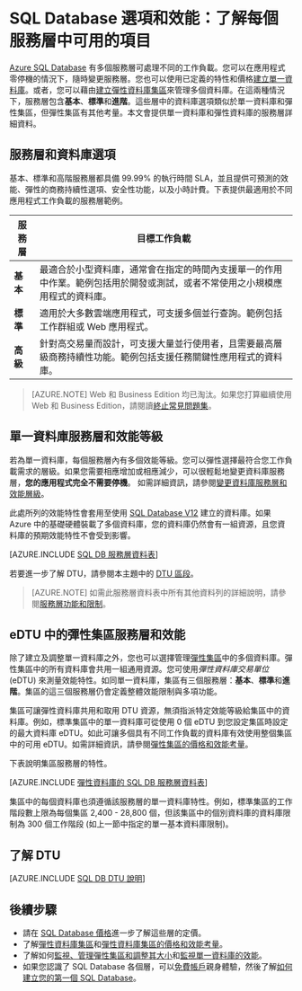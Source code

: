<properties
	pageTitle="SQL Database 效能和選項：服務層 | Microsoft Azure"
	description="比較服務層的 SQL Database 效能和商務持續性功能，適當地平衡成本與功能。"
	keywords="資料庫選項, 資料庫效能"
	services="sql-database"
	documentationCenter=""
	authors="carlrabeler"
	manager="jhubbard"
	editor="jeffreyg"/>

<tags
	ms.service="sql-database"
	ms.devlang="na"
	ms.topic="get-started-article"
	ms.tgt_pltfrm="na"
	ms.workload="data-management"
	ms.date="04/27/2016"
	ms.author="carlrab"/>

# SQL Database 選項和效能：了解每個服務層中可用的項目

[Azure SQL Database](sql-database-technical-overview.md) 有多個服務層可處理不同的工作負載。您可以在應用程式零停機的情況下，隨時變更服務層。您也可以使用已定義的特性和價格[建立單一資料庫](sql-database-get-started.md)。或者，您可以藉由[建立彈性資料庫集區](sql-database-elastic-pool-create-portal.md)來管理多個資料庫。在這兩種情況下，服務層包含**基本**、**標準**和**進階**。這些層中的資料庫選項類似於單一資料庫和彈性集區，但彈性集區有其他考量。本文會提供單一資料庫和彈性資料庫的服務層詳細資料。

## 服務層和資料庫選項
基本、標準和高階服務層都具備 99.99% 的執行時間 SLA，並且提供可預測的效能、彈性的商務持續性選項、安全性功能，以及小時計費。下表提供最適用於不同應用程式工作負載的服務層範例。

| 服務層 | 目標工作負載 |
|---|---|
| **基本** | 最適合於小型資料庫，通常會在指定的時間內支援單一的作用中作業。範例包括用於開發或測試，或者不常使用之小規模應用程式的資料庫。 |
| **標準** | 適用於大多數雲端應用程式，可支援多個並行查詢。範例包括工作群組或 Web 應用程式。 |
| **高級** | 針對高交易量而設計，可支援大量並行使用者，且需要最高層級商務持續性功能。範例包括支援任務關鍵性應用程式的資料庫。 |

>[AZURE.NOTE] Web 和 Business Edition 均已淘汰。如果您打算繼續使用 Web 和 Business Edition，請閱讀[終止常見問題集](https://azure.microsoft.com/pricing/details/sql-database/web-business/)。

## 單一資料庫服務層和效能等級
若為單一資料庫，每個服務層內有多個效能等級。您可以彈性選擇最符合您工作負載需求的層級。如果您需要相應增加或相應減少，可以很輕鬆地變更資料庫服務層，**您的應用程式完全不需要停機**。 如需詳細資訊，請參閱[變更資料庫服務層和效能層級](sql-database-scale-up.md)。

此處所列的效能特性會套用至使用 [SQL Database V12](sql-database-v12-whats-new.md) 建立的資料庫。如果 Azure 中的基礎硬體裝載了多個資料庫，您的資料庫仍然會有一組資源，且您資料庫的預期效能特性不會受到影響。

[AZURE.INCLUDE [SQL DB 服務層資料表](../../includes/sql-database-service-tiers-table.md)]

若要進一步了解 DTU，請參閱本主題中的 [DTU 區段](#understanding-dtus)。

>[AZURE.NOTE] 如需此服務層資料表中所有其他資料列的詳細說明，請參閱[服務層功能和限制](sql-database-performance-guidance.md#service-tier-capabilities-and-limits)。

## eDTU 中的彈性集區服務層和效能
除了建立及調整單一資料庫之外，您也可以選擇管理[彈性集區](sql-database-elastic-pool.md)中的多個資料庫。彈性集區中的所有資料庫會共用一組通用資源。您可使用*彈性資料庫交易單位* (eDTU) 來測量效能特性。如同單一資料庫，集區有三個服務層：**基本**、**標準**和**進階**。集區的這三個服務層仍會定義整體效能限制與多項功能。

集區可讓彈性資料庫共用和取用 DTU 資源，無須指派特定效能等級給集區中的資料庫。例如，標準集區中的單一資料庫可從使用 0 個 eDTU 到您設定集區時設定的最大資料庫 eDTU。如此可讓多個具有不同工作負載的資料庫有效使用整個集區中的可用 eDTU。如需詳細資訊，請參閱[彈性集區的價格和效能考量](sql-database-elastic-pool-guidance.md)。

下表說明集區服務層的特性。

[AZURE.INCLUDE [彈性資料庫的 SQL DB 服務層資料表](../../includes/sql-database-service-tiers-table-elastic-db-pools.md)]

集區中的每個資料庫也須遵循該服務層的單一資料庫特性。例如，標準集區的工作階段數上限為每個集區 2,400 - 28,800 個，但該集區中的個別資料庫的資料庫限制為 300 個工作階段 (如上一節中指定的單一基本資料庫限制)。

## 了解 DTU

[AZURE.INCLUDE [SQL DB DTU 說明](../../includes/sql-database-understanding-dtus.md)]

## 後續步驟
- 請在 [SQL Database 價格](https://azure.microsoft.com/pricing/details/sql-database/)進一步了解這些層的定價。
- 了解[彈性資料庫集區](sql-database-elastic-pool-guidance.md)和[彈性資料庫集區的價格和效能考量](sql-database-elastic-pool-guidance.md)。
- 了解如何[監視、管理彈性集區和調整其大小](sql-database-elastic-pool-manage-portal.md)和[監視單一資料庫的效能](sql-database-single-database-monitor.md)。
- 如果您認識了 SQL Database 各個層，可以[免費帳戶](https://azure.microsoft.com/pricing/free-trial/)親身體驗，然後了解[如何建立您的第一個 SQL Database](sql-database-get-started.md)。

<!---HONumber=AcomDC_0504_2016-->